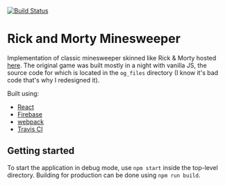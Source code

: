 [![Build Status](https://travis-ci.org/ethwillz/RickAndMortyMinesweeper.svg?branch=master)](https://travis-ci.org/ethwillz/RickAndMortyMinesweeper)


# Rick and Morty Minesweeper

Implementation of classic minesweeper skinned like Rick & Morty hosted [here](https://rickandmortyminesweeper.com). The original game was built mostly in a night with vanilla JS, the source code for which is located in the ```og_files``` directory (I know it's bad code that's why I redesigned it).

Built using:

- [React](https://reactjs.org/)
- [Firebase](https://firebase.google.com/)
- [webpack](https://webpack.js.org/)
- [Travis CI](https://travis-ci.org)

## Getting started

To start the application in debug mode, use ```npm start``` inside the top-level directory. Building for production can be done using ```npm run build```.